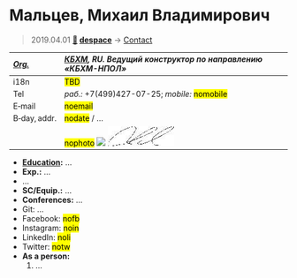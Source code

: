 # Мальцев, Михаил Владимирович
> 2019.04.01 **[🚀](../index/index.md) [despace](index.md)** → [Contact](contact.md)

|*[Org.](contact.md)*|*[КБХМ](zz_kbhm.md), RU. Ведущий конструктор по направлению «КБХМ-НПОЛ»*|
|:--|:--|
|i18n| <mark>TBD</mark> |
|Tel|*раб.:* +7(499)427-07-25; *mobile:* <mark>nomobile</mark> |
|E‑mail| <mark>noemail</mark> |
|B‑day, addr.| <mark>nodate</mark> / … |
|| <mark>nophoto</mark> [![](f/contact//1_photo_thumb.jpg)](f/contact//1_photo.jpg) [![](f/contact/m/malcev1_sign_thumb.jpg)](f/contact/m/malcev1_sign.png) |

   - **[Education](edu.md):** …
   - **Exp.:** …
   - …
   - **SC/Equip.:** …
   - **Conferences:** …
   - Git: …
   - Facebook: <mark>nofb</mark>
   - Instagram: <mark>noin</mark>
   - LinkedIn: <mark>noli</mark>
   - Twitter: <mark>notw</mark>
   - **As a person:**
      1. …
